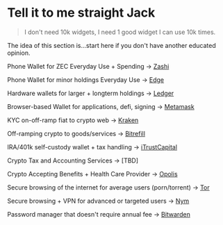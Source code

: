 # Tell it to me straight Jack 
> I don't need 10k widgets, I need 1 good widget I can use 10k times. 

The idea of this section is...start here if you don't have another educated opinion.

Phone Wallet for ZEC Everyday Use + Spending -> [Zashi](https://electriccoin.co/zashi/)

Phone Wallet for minor holdings Everyday Use -> [Edge](https://edge.app/)

Hardware wallets for larger + longterm holdings -> [Ledger](https://www.ledger.com/)

Browser-based Wallet for applications, defi, signing -> [Metamask](https://metamask.io/)

KYC on-off-ramp fiat to crypto web -> [Kraken](https://www.kraken.com/)

Off-ramping crypto to goods/services -> [Bitrefill](https://www.bitrefill.com/us/en/)

IRA/401k self-custody wallet + tax handling -> [iTrustCapital](https://itrustcapital.com/?referral_id=b7w8sm&utm_source=RAF)

Crypto Tax and Accounting Services -> [TBD]

Crypto Accepting Benefits + Health Care Provider -> [Opolis](https://partner.opolis.co/VioletRollergirl)

Secure browsing of the internet for average users (porn/torrent) -> [Tor](https://www.torproject.org/download/)

Secure browsing + VPN for advanced or targeted users -> [Nym](https://nym.com/)

Password manager that doesn't require annual fee -> [Bitwarden](https://bitwarden.com/)